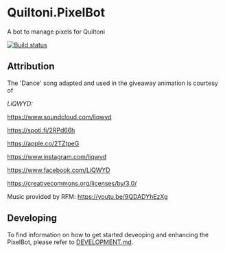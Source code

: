 # Quiltoni.PixelBot
A bot to manage pixels for Quiltoni

[![Build status](https://dev.azure.com/FritzAndFriends/PixelBot/_apis/build/status/PixelBot-ASP.NET%20Core-CI)](https://dev.azure.com/FritzAndFriends/PixelBot/_build/latest?definitionId=10)

## Attribution

The 'Dance' song adapted and used in the giveaway animation is courtesy of

*LiQWYD:*

https://www.soundcloud.com/liqwyd

https://spoti.fi/2RPd66h

https://apple.co/2TZtpeG

https://www.instagram.com/liqwyd

https://www.facebook.com/LiQWYD


https://creativecommons.org/licenses/by/3.0/

Music provided by RFM: https://youtu.be/9QDADYhEzXg

## Developing

To find information on how to get started deveoping and enhancing the PixelBot, please refer to [DEVELOPMENT.md](./DEVELOPMENT.md).

